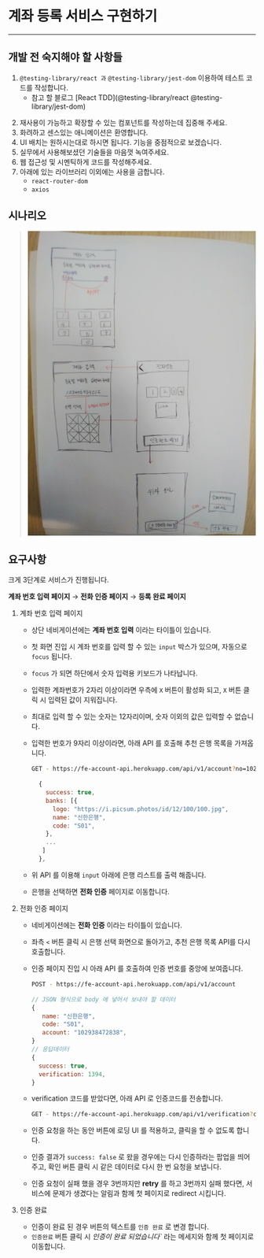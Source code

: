 # 계좌 등록 서비스 구현하기

---

## 개발 전 숙지해야 할 사항들

1. `@testing-library/react 과` `@testing-library/jest-dom` 이용하여 테스트 코드를 작성합니다.
   - 참고 할 블로그 [React TDD](@testing-library/react @testing-library/jest-dom)

2) 재사용이 가능하고 확장할 수 있는 컴포넌트를 작성하는데 집중해 주세요.
3) 화려하고 센스있는 애니메이션은 환영합니다.
4) UI 배치는 원하시는대로 하시면 됩니다. 기능을 중점적으로 보겠습니다.
5) 실무에서 사용해보셨던 기술들을 마음껏 녹여주세요.
6) 웹 접근성 및 시멘틱하게 코드를 작성해주세요.
7) 아래에 있는 라이브러리 이외에는 사용을 금합니다.
   - `react-router-dom`
   - `axios`

## 시나리오

> ![시나리오 확인하기](scenario.jpeg)

## 요구사항

크게 3단계로 서비스가 진행됩니다.

**계좌 번호 입력 페이지** &rarr; **전화 인증 페이지** &rarr; **등록 완료 페이지**

1. 계좌 번호 입력 페이지

   - 상단 네비게이션에는 **계좌 번호 입력** 이라는 타이틀이 있습니다.

   - 첫 화면 진입 시 계좌 번호를 입력 할 수 있는 `input` 박스가 있으며, 자동으로 `focus` 됩니다.

   - `focus` 가 되면 하단에서 숫자 입력용 키보드가 나타납니다.

   - 입력한 계좌번호가 2자리 이상이라면 우측에 `X` 버튼이 활성화 되고, `X` 버튼 클릭 시 입력된 값이 지워집니다.

   - 최대로 입력 할 수 있는 숫자는 12자리이며, 숫자 이외의 값은 입력할 수 없습니다.

   - 입력한 번호가 9자리 이상이라면, 아래 API 를 호출해 추천 은행 목록을 가져옵니다.

     ```bash
     GET - https://fe-account-api.herokuapp.com/api/v1/account?no=102947384726
     ```

     ```js
       {
         success: true,
         banks: [{
           logo: "https://i.picsum.photos/id/12/100/100.jpg",
           name: "신한은행",
           code: "S01",
         },
         ...
        ]
       },
     ```

   - 위 API 를 이용해 `input` 아래에 은행 리스트를 출력 해줍니다.

   - 은행을 선택하면 **전화 인증** 페이지로 이동합니다.

2) 전화 인증 페이지

   - 네비게이션에는 **전화 인증** 이라는 타이틀이 있습니다.

   - 좌측 `<` 버튼 클릭 시 은행 선택 화면으로 돌아가고, 추천 은행 목록 API를 다시 호출합니다.

   - 인증 페이지 진입 시 아래 API 를 호출하여 인증 번호를 중앙에 보여줍니다.

     ```bash
     POST - https://fe-account-api.herokuapp.com/api/v1/account
     ```

     ```js
     // JSON 형식으로 body 에 넣어서 보내야 할 데이터
     {
        name: "신한은행",
        code: "S01",
        account: "102938472838",
     }
     // 응답데이터
     {
       success: true,
       verification: 1394,
     }
     ```

   - verification 코드를 받았다면, 아래 API 로 인증코드를 전송합니다.
     ```bash
     GET - https://fe-account-api.herokuapp.com/api/v1/verification?code=3485
     ```
   - 인증 요청을 하는 동안 버튼에 로딩 UI 를 적용하고, 클릭을 할 수 없도록 합니다.
   - 인증 결과가 `success: false` 로 왔을 경우에는 다시 인증하라는 팝업을 띄어주고, 확인 버튼 클릭 시 같은 데이터로 다시 한 번 요청을 보냅니다.
   - 인증 요청이 실패 했을 경우 3번까지만 **retry** 를 하고 3번까지 실패 했다면, 서비스에 문제가 생겼다는 알림과 함께 첫 페이지로 redirect 시킵니다.

3) 인증 완료

   - 인증이 완료 된 경우 버튼의 텍스트를 `인증 완료` 로 변경 합니다.
   - `인증완료` 버튼 클릭 시 _인증이 완료 되었습니다`_ 라는 메세지와 함께 첫 페이지로 이동합니다.
